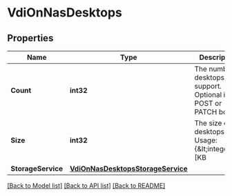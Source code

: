 # VdiOnNasDesktops

## Properties

Name | Type | Description | Notes
------------ | ------------- | ------------- | -------------
**Count** | **int32** | The number of desktops to support. Optional in the POST or PATCH body | [optional] 
**Size** | **int32** | The size of the desktops. Usage: {&amp;lt;integer&amp;gt;[KB|MB|GB|TB|PB]} Required in the POST body | [optional] 
**StorageService** | [**VdiOnNasDesktopsStorageService**](vdi_on_nas_desktops_storage_service.md) |  | [optional] 

[[Back to Model list]](../README.md#documentation-for-models) [[Back to API list]](../README.md#documentation-for-api-endpoints) [[Back to README]](../README.md)


